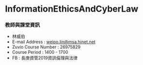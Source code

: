 # InformationEthicsAndCyberLaw

### 教師與課堂資訊
+ 林威伯
+ E-mail Address : weipo.lin@msa.hinet.net
+ Zuvio Course Number : 26975829
+ Course Period : 1400 - 1700
+ FB : 長庚資管2019資訊倫理與法律

